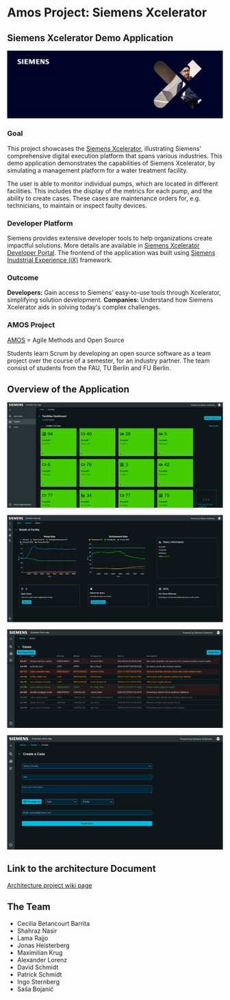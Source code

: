 # Amos Project: Siemens Xcelerator

## Siemens Xcelerator Demo Application

![Siemens Xcelerator Logo](./Documentation/images/logo.png)

### Goal

This project showcases the [Siemens Xcelerator](https://xcelerator.siemens.com), illustrating Siemens' comprehensive digital execution platform that spans various industries.
This demo application demonstrates the capabilities of Siemens Xcelerator, by simulating a management platform for a water treatment facility.

The user is able to monitor individual pumps, which are located in different facilities. This includes the display of the metrics for each pump,
and the ability to create cases. These cases are maintenance orders for, e.g. technicians, to maintain or inspect faulty devices.

### Developer Platform

Siemens provides extensive developer tools to help organizations create impactful solutions.
More details are available in [Siemens Xcelerator Developer Portal](https://developer.siemens.com). The frontend of the application was built using [Siemens Inudstrial Experience (iX)](https://ix.siemens.io) framework.

### Outcome

**Developers:** Gain access to Siemens' easy-to-use tools through Xcelerator, simplifying solution development.
**Companies:** Understand how Siemens Xcelerator aids in solving today's complex challenges.

### AMOS Project

[AMOS](https://oss.cs.fau.de/teaching/the-amos-project/) = Agile Methods and Open Source

Students learn Scrum by developing an open source software as a team project over the course of a semester, for an industry partner.
The team consist of students from the FAU, TU Berlin and FU Berlin.  

## Overview of the Application

![Facility dashboard](./Documentation/images/screenshots1306/dashboard.png)


![Pump data](./Documentation/images/screenshots1306/pumpData.png)


![Case dashboard](./Documentation/images/screenshots1306/Cases.jpeg)


![Create Case](https://github.com/amosproj/amos2024ss01-xcelerator-demo-app/blob/develop/Documentation/images/screenshots1306/createCase%20(3).png)



## Link to the architecture Document

[Architecture project wiki page](https://github.com/amosproj/amos2024ss01-xcelerator-demo-app/wiki/Architecture)

## The Team

* Cecilia Betancourt Barrita
* Shahraz Nasir
* Lama Rajjo
* Jonas Heisterberg
* Maximilian Krug
* Alexander Lorenz
* David Schmidt
* Patrick Schmidt
* Ingo Sternberg
* Saša Bojanić
